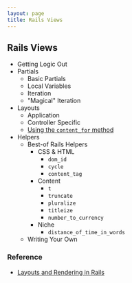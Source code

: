```yaml
---
layout: page
title: Rails Views
---
```


## Rails Views

* Getting Logic Out
* Partials
  * Basic Partials
  * Local Variables
  * Iteration
  * "Magical" Iteration
* Layouts
  * Application
  * Controller Specific
  * [Using the `content_for` method](http://guides.rubyonrails.org/layouts_and_rendering.html#using-the-content_for-method)
* Helpers
  * Best-of Rails Helpers
    * CSS & HTML
      * `dom_id`
      * `cycle`
      * `content_tag`
    * Content
      * `t`
      * `truncate`
      * `pluralize`
      * `titleize`
      * `number_to_currency`    
    * Niche
      * `distance_of_time_in_words`
  * Writing Your Own

### Reference

* [Layouts and Rendering in Rails](http://guides.rubyonrails.org/layouts_and_rendering.html)